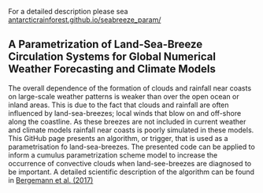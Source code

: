 For a detailed description please sea [antarcticrainforest.github.io/seabreeze_param/](https://antarcticrainforest.github.io/seabreeze_param/)
## A Parametrization of Land-Sea-Breeze Circulation Systems for Global Numerical Weather Forecasting and Climate Models
The overall dependence of the formation of clouds and rainfall near coasts on large-scale weather patterns is weaker than over the open ocean or inland areas. This is due to the fact that clouds and rainfall are often influenced by land-sea-breezes; local winds that blow on and off-shore along the coastline. As these breezes are not included in current weather and climate models rainfall near coasts is poorly simulated in these models. This GitHub page presents an algorithm, or trigger, that is used as a parametrisation fo land-sea-breezes. The presented code can be applied to inform a cumulus parametrization scheme model to increase the occurrence of convective clouds when land-see-breezes are diagnosed to be important. A detailed scientific description of the algorithm can be found in [Bergemann et al. (2017)](http://onlinelibrary.wiley.com/doi/10.1002/2017MS001048/full) 


